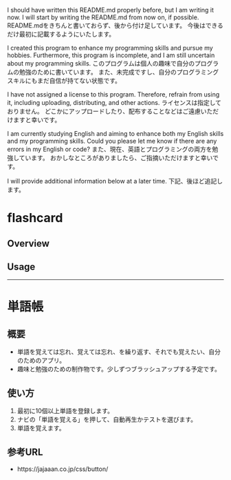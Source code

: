 I should have written this README.md properly before, but I am writing it now.
I will start by writing the README.md from now on, if possible.
README.mdをきちんと書いておらず、後から付け足しています。
今後はできるだけ最初に記載するようにいたします。

I created this program to enhance my programming skills and pursue my hobbies.
Furthermore, this program is incomplete, and I am still uncertain about my programming skills.
このプログラムは個人の趣味で自分のプログラムの勉強のために書いています。
また、未完成ですし、自分のプログラミングスキルにもまだ自信が持てない状態です。

I have not assigned a license to this program.
Therefore, refrain from using it, including uploading, distributing, and other actions.
ライセンスは指定しておりません。
どこかにアップロードしたり、配布することなどはご遠慮いただけますと幸いです。

I am currently studying English and aiming to enhance both my English skills and my programming skills.
Could you please let me know if there are any errors in my English or code?
また、現在、英語とプログラミングの両方を勉強しています。
おかしなところがありましたら、ご指摘いただけますと幸いです。

I will provide additional information below at a later time.
下記、後ほど追記します。

# flashcard

## Overview

## Usage

<hr>

# 単語帳

## 概要
<ul>
<li>単語を覚えては忘れ、覚えては忘れ、を繰り返す、それでも覚えたい、自分のためのアプリ。</li>
<li>趣味と勉強のための制作物です。少しずつブラッシュアップする予定です。</li>
</ul>
  
## 使い方
<ol>
<li>最初に10個以上単語を登録します。</li>
<li>ナビの「単語を覚える」を押して、自動再生かテストを選びます。</li>
<li>単語を覚えます。</li>
</ol>

## 参考URL
<ul>
<li>https://jajaaan.co.jp/css/button/</li>
</ul>
